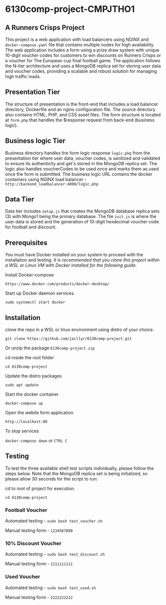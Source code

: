 # 6130comp-project-CMPJTHO1

## A Runners Crisps Project

This project is a web application with load balancers using NGINX and `docker-compose.yaml` file that contains multiple nodes for high availability. The web application includes a form using a prize draw system with unique 10-digit voucher codes for customers to win discounts on Runners Crisps or a voucher for The European cup final football game. The application follows the N-tier architecture and uses a MongoDB replica set for storing user data and voucher codes, providing a scalable and robust solution for managing high traffic loads.

## Presentation Tier

The structure of presentation is the front-end that includes a load balancer directory, Dockerfile and an nginx configuration file. The source directory also contains HTML, PHP, and CSS asset files. The form structure is located at `form.php` that handles the $response request from back-end (business logic).

## Business logic Tier

Business directory handles the form logic response `logic.php` from the presentation tier where user data, voucher codes, is sanitized and validated to ensure its authenticity and get's stored in the MongoDB replica set. The logic also handles voucherCodes to be used once and marks them as used once the form is submitted. The business logic URL contains the docker containers using NGINX load balancer - `http://backend_loadbalancer:4000/logic.php`

## Data Tier

Data tier includes `setup.js` that creates the MongoDB database replica sets (3) with Mongo1 being the primary database. The file `init.js` is where the user data is stored and the generation of 10-digit hexdecimal voucher code for football and discount.

## Prerequisites

You must have Docker installed on your system to proceed with the installation and testing. *It is recommended that you clone this project within a WSL or Linux VM with Docker installed for the following guide.*

Install Docker-compose

`https://www.docker.com/products/docker-desktop/`

Start up Docker daemon services.

`sudo systemctl start docker`

## Installation

clone the repo in a WSL or linux environment using distro of your choice.

`git clone https://github.com/jacllyr/6130comp-project.git`

Or unzip the package `6130comp-project.zip`

cd inside the root folder 

`cd 6130comp-project`

Update the distro packages

`sudo apt update`

Start the docker container

`docker-compose up`

Open the webite form application 

`http://localhost:80`

To stop services

`docker-compose down` or `CTRL C`

## Testing

To test the three available shell test scripts individually, please follow the steps below. Note that the MongoDB replica set is being initialized, so please allow 30 seconds for the script to run:

cd to root of project for execution.

`cd 6130comp-project`

### Football Voucher

Automated testing - `sudo bash test_voucher.sh`

Manual testing form - `1234567890`

### 10% Discount Voucher

Automated testing - `sudo bash test_discount.sh`  

Manual testing form -  `1111111111`

### Used Voucher

Automated testing - `sudo bash test_used.sh`

Manual testing form - `2222222222`




